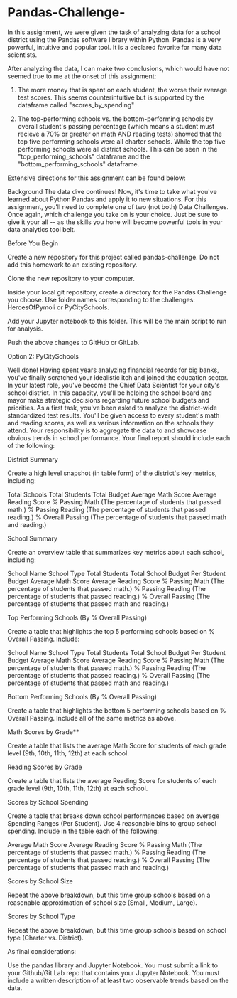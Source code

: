 # Pandas-Challenge-

In this assignment, we were given the task of analyzing data for a school district using the Pandas software library within Python.  Pandas is a very powerful, intuitive and popular tool.  It is a declared favorite for many data scientists.

After analyzing the data, I can make two conclusions, which would have not seemed true to me at the onset of this assignment:
1.  The more money that is spent on each student, the worse their average test scores.  This seems counterintuitive but is supported by the dataframe called "scores_by_spending"

2.  The top-performing schools vs. the bottom-performing schools by overall student's passing percentage (which means a student must recieve a 70% or greater on math AND reading tests) showed that the top five performing schools were all charter schools.  While the top five performing schools were all district schools.  This can be seen in the "top_performing_schools" dataframe and the "bottom_performing_schools" dataframe.

Extensive directions for this assignment can be found below:

Background
The data dive continues!
Now, it's time to take what you've learned about Python Pandas and apply it to new situations. For this assignment, you'll need to complete one of two (not both)  Data Challenges. Once again, which challenge you take on is your choice. Just be sure to give it your all -- as the skills you hone will become powerful tools in your data analytics tool belt.

Before You Begin


Create a new repository for this project called pandas-challenge. Do not add this homework to an existing repository.


Clone the new repository to your computer.


Inside your local git repository, create a directory for the Pandas Challenge you choose. Use folder names corresponding to the challenges: HeroesOfPymoli or  PyCitySchools.


Add your Jupyter notebook to this folder. This will be the main script to run for analysis.


Push the above changes to GitHub or GitLab.

Option 2: PyCitySchools

Well done! Having spent years analyzing financial records for big banks, you've finally scratched your idealistic itch and joined the education sector. In your latest role, you've become the Chief Data Scientist for your city's school district. In this capacity, you'll be helping the  school board and mayor make strategic decisions regarding future school budgets and priorities.
As a first task, you've been asked to analyze the district-wide standardized test results. You'll be given access to every student's math and reading scores, as well as various information on the schools they attend. Your responsibility is to aggregate the data to and showcase obvious trends in school performance.
Your final report should include each of the following:

District Summary

Create a high level snapshot (in table form) of the district's key metrics, including:

Total Schools
Total Students
Total Budget
Average Math Score
Average Reading Score
% Passing Math (The percentage of students that passed math.)
% Passing Reading (The percentage of students that passed reading.)
% Overall Passing (The percentage of students that passed math and reading.)




School Summary

Create an overview table that summarizes key metrics about each school, including:

School Name
School Type
Total Students
Total School Budget
Per Student Budget
Average Math Score
Average Reading Score
% Passing Math (The percentage of students that passed math.)
% Passing Reading (The percentage of students that passed reading.)
% Overall Passing (The percentage of students that passed math and reading.)




Top Performing Schools (By % Overall Passing)

Create a table that highlights the top 5 performing schools based on % Overall Passing. Include:

School Name
School Type
Total Students
Total School Budget
Per Student Budget
Average Math Score
Average Reading Score
% Passing Math (The percentage of students that passed math.)
% Passing Reading (The percentage of students that passed reading.)
% Overall Passing (The percentage of students that passed math and reading.)




Bottom Performing Schools (By % Overall Passing)

Create a table that highlights the bottom 5 performing schools based on % Overall Passing. Include all of the same metrics as above.


Math Scores by Grade**

Create a table that lists the average Math Score for students of each grade level (9th, 10th, 11th, 12th) at each school.


Reading Scores by Grade

Create a table that lists the average Reading Score for students of each grade level (9th, 10th, 11th, 12th) at each school.


Scores by School Spending

Create a table that breaks down school performances based on average Spending Ranges (Per Student). Use 4 reasonable bins to group school spending. Include in the table each of the following:

Average Math Score
Average Reading Score
% Passing Math (The percentage of students that passed math.)
% Passing Reading (The percentage of students that passed reading.)
% Overall Passing (The percentage of students that passed math and reading.)




Scores by School Size

Repeat the above breakdown, but this time group schools based on a reasonable approximation of school size (Small, Medium, Large).


Scores by School Type

Repeat the above breakdown, but this time group schools based on school type (Charter vs. District).

As final considerations:

Use the pandas library and Jupyter Notebook.
You must submit a link to your Github/Git Lab repo that contains your Jupyter Notebook.
You must include a written description of at least two observable trends based on the data.
